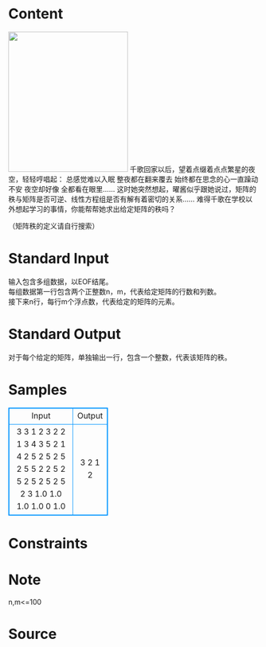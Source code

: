 
# Content

<img src="/source/lutece/yao-jiang-de-xian-xing-dai-shu-ke-tang-er/img/aHR0cDovL2ltYWdlcy5jbmJsb2dzLmNvbS9jbmJsb2dzX2NvbS9hdXRza3ktamFkZWsvMTA3NzIxNi9vXyVlNSU4ZCU4MyVlNiU5YiU5YzMuanBn.jpg"  width=240 height=282>    
千歌回家以后，望着点缀着点点繁星的夜空，轻轻哼唱起：   
总感觉难以入眠 整夜都在翻来覆去    
始终都在思念的心一直躁动不安    
夜空却好像 全都看在眼里……    
这时她突然想起，曜酱似乎跟她说过，矩阵的秩与矩阵是否可逆、线性方程组是否有解有着密切的关系……    
难得千歌在学校以外想起学习的事情，你能帮帮她求出给定矩阵的秩吗？     
    
（矩阵秩的定义请自行搜索）

# Standard Input

输入包含多组数据，以EOF结尾。   
每组数据第一行包含两个正整数n，m，代表给定矩阵的行数和列数。    
接下来n行，每行m个浮点数，代表给定的矩阵的元素。

# Standard Output

对于每个给定的矩阵，单独输出一行，包含一个整数，代表该矩阵的秩。

# Samples

<style>
        table,table tr th, table tr td { border:1px solid #0094ff; }
        table { width: 200px; min-height: 25px; line-height: 25px; text-align: center; border-collapse: collapse;}   
    </style>
<table>
	<tr>
		<td>Input</td>
		<td>Output</td>
	</tr>
<tr><td>3 3
1 2 3
2 2 1
3 4 3
5 2
1 4
2 5
2 5
2 5
2 5
5 2
2 5
2 5
2 5
2 5
2 5
2 3
1.0 1.0 1.0
1.0 0 1.0</td><td>3
2
1
2
</td></tr></table>


# Constraints



# Note

n,m<=100

# Source


